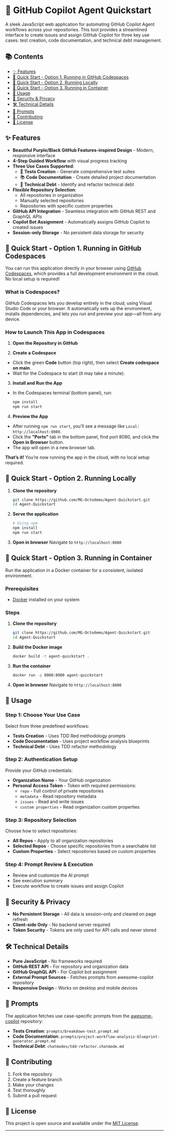 # 🚀 GitHub Copilot Agent Quickstart

A sleek JavaScript web application for automating GitHub Copilot Agent workflows across your repositories. This tool provides a streamlined interface to create issues and assign GitHub Copilot for three key use cases: test creation, code documentation, and technical debt management.

## 📚 Contents

- [✨ Features](#-features)
- [🚀 Quick Start - Option 1. Running in GitHub Codespaces](#-quick-start---option-1-running-in-github-codespaces)
- [🚀 Quick Start - Option 2. Running Locally](#-quick-start---option-2-running-locally)
- [🚀 Quick Start - Option 3. Running in Container](#-quick-start---option-3-running-in-container)
- [🔧 Usage](#-usage)
- [🔐 Security & Privacy](#-security--privacy)
- [🛠 Technical Details](#-technical-details)
- [📝 Prompts](#-prompts)
- [🤝 Contributing](#-contributing)
- [📄 License](#-license)



## ✨ Features

- **Beautiful Purple/Black GitHub Features-inspired Design** - Modern, responsive interface
- **4-Step Guided Workflow** with visual progress tracking
- **Three Use Cases Supported**:
  - 🧪 **Tests Creation** - Generate comprehensive test suites
  - 📚 **Code Documentation** - Create detailed project documentation  
  - 🔧 **Technical Debt** - Identify and refactor technical debt
- **Flexible Repository Selection**:
  - All repositories in organization
  - Manually selected repositories
  - Repositories with specific custom properties
- **GitHub API Integration** - Seamless integration with GitHub REST and GraphQL APIs
- **Copilot Bot Assignment** - Automatically assigns GitHub Copilot to created issues
- **Session-only Storage** - No persistent data storage for security

## 🚀 Quick Start - Option 1. Running in GitHub Codespaces

You can run this application directly in your browser using [GitHub Codespaces](https://github.com/features/codespaces), which provides a full development environment in the cloud. No local setup is required!

### What is Codespaces?
GitHub Codespaces lets you develop entirely in the cloud, using Visual Studio Code or your browser. It automatically sets up the environment, installs dependencies, and lets you run and preview your app—all from any device.

### How to Launch This App in Codespaces

1. **Open the Repository in GitHub**

2. **Create a Codespace**
  - Click the green **Code** button (top right), then select **Create codespace on main**.
  - Wait for the Codespace to start (it may take a minute).

3. **Install and Run the App**
  - In the Codespaces terminal (bottom panel), run:
    ```bash
    npm install
    npm run start
    ```

4. **Preview the App**
  - After running `npm run start`, you’ll see a message like `Local: http://localhost:8080`.
  - Click the **"Ports"** tab in the bottom panel, find port 8080, and click the **Open in Browser** button.
  - The app will open in a new browser tab.

**That’s it!** You’re now running the app in the cloud, with no local setup required.

## 🚀 Quick Start - Option 2. Running Locally

1. **Clone the repository**
   ```bash
   git clone https://github.com/MG-Octodemo/Agent-Quickstart.git
   cd Agent-Quickstart
   ```

2. **Serve the application**
   ```bash
   # Using npm
   npm install
   npm run start
   ```

3. **Open in browser**
   Navigate to `http://localhost:8080`

## 🚀 Quick Start - Option 3. Running in Container

Run the application in a Docker container for a consistent, isolated environment.

### Prerequisites
- [Docker](https://docs.docker.com/get-docker/) installed on your system

### Steps

1. **Clone the repository**
   ```bash
   git clone https://github.com/MG-Octodemo/Agent-Quickstart.git
   cd Agent-Quickstart
   ```

2. **Build the Docker image**
   ```bash
   docker build -t agent-quickstart .
   ```

3. **Run the container**
   ```bash
   docker run -p 8000:8000 agent-quickstart
   ```

4. **Open in browser**
   Navigate to `http://localhost:8000`

## 🔧 Usage

### Step 1: Choose Your Use Case
Select from three predefined workflows:
- **Tests Creation** - Uses TDD Red methodology prompts
- **Code Documentation** - Uses project workflow analysis blueprints
- **Technical Debt** - Uses TDD refactor methodology

### Step 2: Authentication Setup
Provide your GitHub credentials:
- **Organization Name** - Your GitHub organization
- **Personal Access Token** - Token with required permissions:
  - `repo` - Full control of private repositories
  - `metadata` - Read repository metadata
  - `issues` - Read and write issues
  - `custom properties` - Read organization custom properties

### Step 3: Repository Selection
Choose how to select repositories:
- **All Repos** - Apply to all organization repositories
- **Selected Repos** - Choose specific repositories from a searchable list
- **Custom Properties** - Select repositories based on custom properties

### Step 4: Prompt Review & Execution
- Review and customize the AI prompt
- See execution summary
- Execute workflow to create issues and assign Copilot

## 🔐 Security & Privacy

- **No Persistent Storage** - All data is session-only and cleared on page refresh
- **Client-side Only** - No backend server required
- **Token Security** - Tokens are only used for API calls and never stored

## 🛠 Technical Details

- **Pure JavaScript** - No frameworks required
- **GitHub REST API** - For repository and organization data
- **GitHub GraphQL API** - For Copilot bot assignment
- **External Prompt Sources** - Fetches prompts from awesome-copilot repository
- **Responsive Design** - Works on desktop and mobile devices

## 📝 Prompts

The application fetches use case-specific prompts from the [awesome-copilot](https://github.com/github/awesome-copilot) repository:

- **Tests Creation**: `prompts/breakdown-test.prompt.md`
- **Code Documentation**: `prompts/project-workflow-analysis-blueprint-generator.prompt.md`
- **Technical Debt**: `chatmodes/tdd-refactor.chatmode.md`

## 🤝 Contributing

1. Fork the repository
2. Create a feature branch
3. Make your changes
4. Test thoroughly
5. Submit a pull request

## 📄 License

This project is open source and available under the [MIT License](LICENSE).

---
